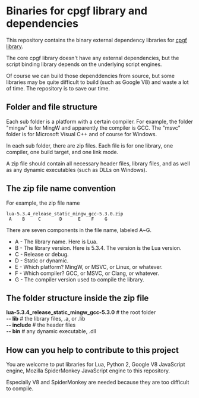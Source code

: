 # Binaries for cpgf library and dependencies

This repository contains the binary external dependency libraries for [cpgf library](https://github.com/cpgf/cpgf).

The core cpgf library doesn't have any external dependencies, but the script binding library depends on the underlying script engines.

Of course we can build those dependdencies from source, but some libraries may be quite difficult to build (such as Google V8) and waste a lot of time. The repository is to save our time.

## Folder and file structure

Each sub folder is a platform with a certain compiler. For example, the folder "mingw" is for MingW and apparently the compiler is GCC. The "msvc" folder is for Microsoft Visual C++ and of course for Windows.

In each sub folder, there are zip files. Each file is for one library, one compiler, one build target, and one link mode.

A zip file should contain all necessary header files, library files, and as well as any dynamic executables (such as DLLs on Windows).

## The zip file name convention

For example, the zip file name

    lua-5.3.4_release_static_mingw_gcc-5.3.0.zip
     A    B     C       D      E    F    G
 
There are seven components in the file name, labeled A~G.

 - A - The library name. Here is Lua.
 - B - The library version. Here is 5.3.4. The version is the Lua version.
 - C - Release or debug.
 - D - Static or dynamic.
 - E - Which platform? MingW, or MSVC, or Linux, or whatever.
 - F - Which compiler? GCC, or MSVC, or Clang, or whatever.
 - G - The compiler version used to compile the library.

## The folder structure inside the zip file

**lua-5.3.4\_release\_static\_mingw\_gcc-5.3.0** # the root folder  
  **-- lib** # the library files, .a, or .lib  
  **-- include** # the header files  
  **-- bin** # any dynamic executable, .dll  

## How can you help to contribute to this project

You are welcome to put libraries for Lua, Python 2, Google V8 JavaScript engine, Mozilla SpiderMonkey JavaScript engine to this repository.

Especially V8 and SpiderMonkey are needed because they are too difficult to compile.

